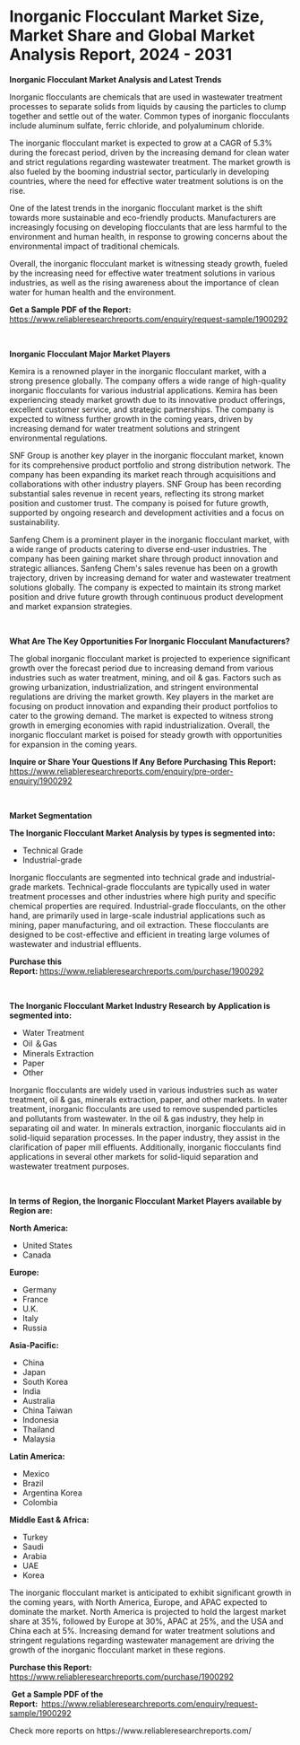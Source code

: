 <p><h1>Inorganic Flocculant Market Size, Market Share and Global Market Analysis Report, 2024 - 2031</h1></p><p><strong>Inorganic Flocculant Market Analysis and Latest Trends</strong></p>
<p><p>Inorganic flocculants are chemicals that are used in wastewater treatment processes to separate solids from liquids by causing the particles to clump together and settle out of the water. Common types of inorganic flocculants include aluminum sulfate, ferric chloride, and polyaluminum chloride.</p><p>The inorganic flocculant market is expected to grow at a CAGR of 5.3% during the forecast period, driven by the increasing demand for clean water and strict regulations regarding wastewater treatment. The market growth is also fueled by the booming industrial sector, particularly in developing countries, where the need for effective water treatment solutions is on the rise.</p><p>One of the latest trends in the inorganic flocculant market is the shift towards more sustainable and eco-friendly products. Manufacturers are increasingly focusing on developing flocculants that are less harmful to the environment and human health, in response to growing concerns about the environmental impact of traditional chemicals.</p><p>Overall, the inorganic flocculant market is witnessing steady growth, fueled by the increasing need for effective water treatment solutions in various industries, as well as the rising awareness about the importance of clean water for human health and the environment.</p></p>
<p><strong>Get a Sample PDF of the Report:&nbsp;</strong> <a href="https://www.reliableresearchreports.com/enquiry/request-sample/1900292">https://www.reliableresearchreports.com/enquiry/request-sample/1900292</a></p>
<p>&nbsp;</p>
<p><strong>Inorganic Flocculant Major Market Players</strong></p>
<p><p>Kemira is a renowned player in the inorganic flocculant market, with a strong presence globally. The company offers a wide range of high-quality inorganic flocculants for various industrial applications. Kemira has been experiencing steady market growth due to its innovative product offerings, excellent customer service, and strategic partnerships. The company is expected to witness further growth in the coming years, driven by increasing demand for water treatment solutions and stringent environmental regulations.</p><p>SNF Group is another key player in the inorganic flocculant market, known for its comprehensive product portfolio and strong distribution network. The company has been expanding its market reach through acquisitions and collaborations with other industry players. SNF Group has been recording substantial sales revenue in recent years, reflecting its strong market position and customer trust. The company is poised for future growth, supported by ongoing research and development activities and a focus on sustainability.</p><p>Sanfeng Chem is a prominent player in the inorganic flocculant market, with a wide range of products catering to diverse end-user industries. The company has been gaining market share through product innovation and strategic alliances. Sanfeng Chem's sales revenue has been on a growth trajectory, driven by increasing demand for water and wastewater treatment solutions globally. The company is expected to maintain its strong market position and drive future growth through continuous product development and market expansion strategies.</p></p>
<p>&nbsp;</p>
<p><strong>What Are The Key Opportunities For Inorganic Flocculant Manufacturers?</strong></p>
<p><p>The global inorganic flocculant market is projected to experience significant growth over the forecast period due to increasing demand from various industries such as water treatment, mining, and oil & gas. Factors such as growing urbanization, industrialization, and stringent environmental regulations are driving the market growth. Key players in the market are focusing on product innovation and expanding their product portfolios to cater to the growing demand. The market is expected to witness strong growth in emerging economies with rapid industrialization. Overall, the inorganic flocculant market is poised for steady growth with opportunities for expansion in the coming years.</p></p>
<p><strong>Inquire or Share Your Questions If Any Before Purchasing This Report:</strong> <a href="https://www.reliableresearchreports.com/enquiry/pre-order-enquiry/1900292">https://www.reliableresearchreports.com/enquiry/pre-order-enquiry/1900292</a></p>
<p>&nbsp;</p>
<p><strong>Market Segmentation</strong></p>
<p><strong>The Inorganic Flocculant Market Analysis by types is segmented into:</strong></p>
<p><ul><li>Technical Grade</li><li>Industrial-grade</li></ul></p>
<p><p>Inorganic flocculants are segmented into technical grade and industrial-grade markets. Technical-grade flocculants are typically used in water treatment processes and other industries where high purity and specific chemical properties are required. Industrial-grade flocculants, on the other hand, are primarily used in large-scale industrial applications such as mining, paper manufacturing, and oil extraction. These flocculants are designed to be cost-effective and efficient in treating large volumes of wastewater and industrial effluents.</p></p>
<p><strong>Purchase this Report:&nbsp;</strong><a href="https://www.reliableresearchreports.com/purchase/1900292">https://www.reliableresearchreports.com/purchase/1900292</a></p>
<p>&nbsp;</p>
<p><strong>The Inorganic Flocculant Market Industry Research by Application is segmented into:</strong></p>
<p><ul><li>Water Treatment</li><li>Oil ＆Gas</li><li>Minerals Extraction</li><li>Paper</li><li>Other</li></ul></p>
<p><p>Inorganic flocculants are widely used in various industries such as water treatment, oil & gas, minerals extraction, paper, and other markets. In water treatment, inorganic flocculants are used to remove suspended particles and pollutants from wastewater. In the oil & gas industry, they help in separating oil and water. In minerals extraction, inorganic flocculants aid in solid-liquid separation processes. In the paper industry, they assist in the clarification of paper mill effluents. Additionally, inorganic flocculants find applications in several other markets for solid-liquid separation and wastewater treatment purposes.</p></p>
<p>&nbsp;</p>
<p><strong>In terms of Region, the Inorganic Flocculant Market Players available by Region are:</strong></p>
<p>
    <p> <strong> North America: </strong>
        <ul>
            <li>United States</li>
            <li>Canada</li>
        </ul>
        </p> 
    <p> <strong> Europe: </strong>
        <ul>
            <li>Germany</li>
            <li>France</li>
            <li>U.K.</li>
            <li>Italy</li>
            <li>Russia</li>
        </ul>
        </p> 
    <p> <strong> Asia-Pacific: </strong>
        <ul>
            <li>China</li>
            <li>Japan</li>
            <li>South Korea</li>
            <li>India</li>
            <li>Australia</li>
            <li>China Taiwan</li>
            <li>Indonesia</li>
            <li>Thailand</li>
            <li>Malaysia</li>
        </ul>
        </p> 
    <p> <strong> Latin America: </strong>
        <ul>
            <li>Mexico</li>
            <li>Brazil</li>
            <li>Argentina Korea</li>
            <li>Colombia</li>
        </ul>
        </p> 
    <p> <strong> Middle East & Africa: </strong>
        <ul>
            <li>Turkey</li>
            <li>Saudi</li>
            <li>Arabia</li>
            <li>UAE</li>
            <li>Korea</li>
        </ul>
    </p>
    </p>
<p><p>The inorganic flocculant market is anticipated to exhibit significant growth in the coming years, with North America, Europe, and APAC expected to dominate the market. North America is projected to hold the largest market share at 35%, followed by Europe at 30%, APAC at 25%, and the USA and China each at 5%. Increasing demand for water treatment solutions and stringent regulations regarding wastewater management are driving the growth of the inorganic flocculant market in these regions.</p></p>
<p><strong>Purchase this Report: </strong><a href="https://www.reliableresearchreports.com/purchase/1900292">https://www.reliableresearchreports.com/purchase/1900292</a></p>
<p>&nbsp;<strong>Get a Sample PDF of the Report:&nbsp;&nbsp;</strong><a href="https://www.reliableresearchreports.com/enquiry/request-sample/1900292">https://www.reliableresearchreports.com/enquiry/request-sample/1900292</a></p>
<p><strong></strong></p>
<p>Check more reports on https://www.reliableresearchreports.com/</p>